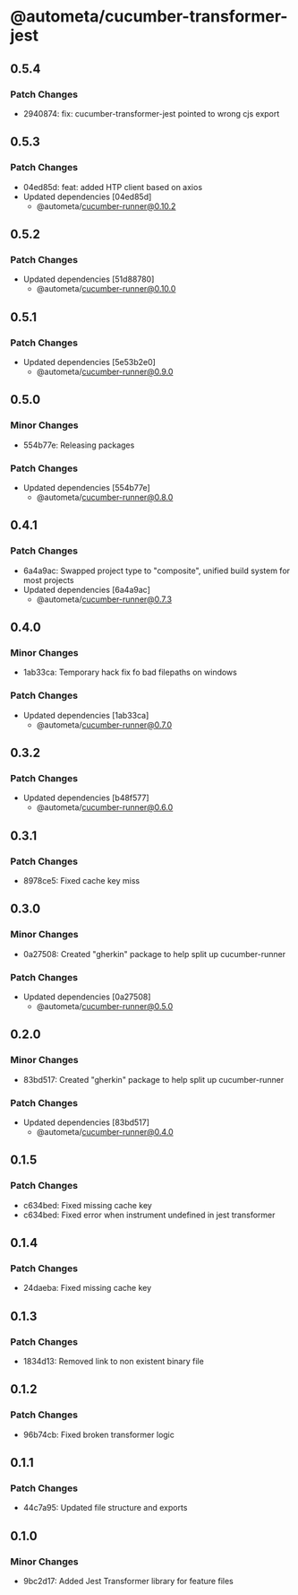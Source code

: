 # @autometa/cucumber-transformer-jest

## 0.5.4

### Patch Changes

- 2940874: fix: cucumber-transformer-jest pointed to wrong cjs export

## 0.5.3

### Patch Changes

- 04ed85d: feat: added HTP client based on axios
- Updated dependencies [04ed85d]
  - @autometa/cucumber-runner@0.10.2

## 0.5.2

### Patch Changes

- Updated dependencies [51d88780]
  - @autometa/cucumber-runner@0.10.0

## 0.5.1

### Patch Changes

- Updated dependencies [5e53b2e0]
  - @autometa/cucumber-runner@0.9.0

## 0.5.0

### Minor Changes

- 554b77e: Releasing packages

### Patch Changes

- Updated dependencies [554b77e]
  - @autometa/cucumber-runner@0.8.0

## 0.4.1

### Patch Changes

- 6a4a9ac: Swapped project type to "composite", unified build system for most projects
- Updated dependencies [6a4a9ac]
  - @autometa/cucumber-runner@0.7.3

## 0.4.0

### Minor Changes

- 1ab33ca: Temporary hack fix fo bad filepaths on windows

### Patch Changes

- Updated dependencies [1ab33ca]
  - @autometa/cucumber-runner@0.7.0

## 0.3.2

### Patch Changes

- Updated dependencies [b48f577]
  - @autometa/cucumber-runner@0.6.0

## 0.3.1

### Patch Changes

- 8978ce5: Fixed cache key miss

## 0.3.0

### Minor Changes

- 0a27508: Created "gherkin" package to help split up cucumber-runner

### Patch Changes

- Updated dependencies [0a27508]
  - @autometa/cucumber-runner@0.5.0

## 0.2.0

### Minor Changes

- 83bd517: Created "gherkin" package to help split up cucumber-runner

### Patch Changes

- Updated dependencies [83bd517]
  - @autometa/cucumber-runner@0.4.0

## 0.1.5

### Patch Changes

- c634bed: Fixed missing cache key
- c634bed: Fixed error when instrument undefined in jest transformer

## 0.1.4

### Patch Changes

- 24daeba: Fixed missing cache key

## 0.1.3

### Patch Changes

- 1834d13: Removed link to non existent binary file

## 0.1.2

### Patch Changes

- 96b74cb: Fixed broken transformer logic

## 0.1.1

### Patch Changes

- 44c7a95: Updated file structure and exports

## 0.1.0

### Minor Changes

- 9bc2d17: Added Jest Transformer library for feature files
